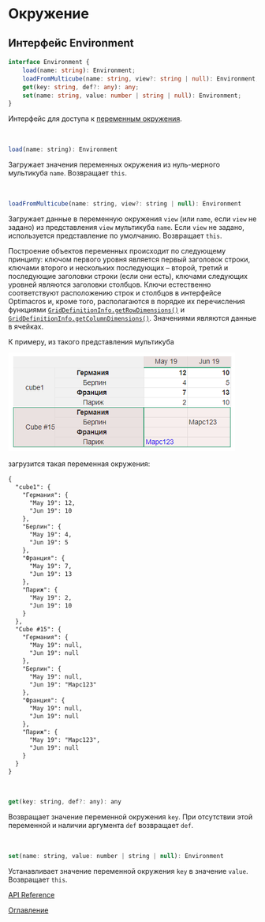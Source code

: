 # Окружение

## Интерфейс Environment<a name="environment"></a>
```ts
interface Environment {
	load(name: string): Environment;
	loadFromMulticube(name: string, view?: string | null): Environment;
	get(key: string, def?: any): any;
	set(name: string, value: number | string | null): Environment;
}
```
Интерфейс для доступа к [переменным окружения](https://ru.wikipedia.org/wiki/%D0%9F%D0%B5%D1%80%D0%B5%D0%BC%D0%B5%D0%BD%D0%BD%D0%B0%D1%8F_%D1%81%D1%80%D0%B5%D0%B4%D1%8B).

&nbsp;

```js
load(name: string): Environment
```
Загружает значения переменных окружения из нуль-мерного мультикуба `name`. Возвращает `this`.

&nbsp;

```js
loadFromMulticube(name: string, view?: string | null): Environment
```
Загружает данные в переменную окружения `view` (или `name`, если `view` не задано) из представления `view` мультикуба `name`. Если `view` не задано, используется представление по умолчанию.   Возвращает `this`.

Построение объектов переменных происходит по следующему принципу: ключом первого уровня является первый заголовок строки, ключами второго и нескольких последующих – второй, третий и последующие заголовки строки (если они есть), ключами следующих уровней являются заголовки столбцов. Ключи естественно соответствуют расположению строк и столбцов в интерфейсе Optimacros и, кроме того, располагаются в порядке их перечисления функциями [`GridDefinitionInfo.getRowDimensions()`](./views.md#grid-definition-info.get-row-dimensions) и [`GridDefinitionInfo.getColumnDimensions()`](./views.md#grid-definition-info.get-column-dimensions). Значениями являются данные в ячейках.

К примеру, из такого представления мультикуба

![Пример мультикуба](./pic/loadFromMulticubeExample.png)

загрузится такая переменная окружения:

```
{
  "cube1": {
    "Германия": {
      "May 19": 12,
      "Jun 19": 10
    },
    "Берлин": {
      "May 19": 4,
      "Jun 19": 5
    },
    "Франция": {
      "May 19": 7,
      "Jun 19": 13
    },
    "Париж": {
      "May 19": 2,
      "Jun 19": 10
    }
  },
  "Cube #15": {
    "Германия": {
      "May 19": null,
      "Jun 19": null
    },
    "Берлин": {
      "May 19": null,
      "Jun 19": "Марс123"
    },
    "Франция": {
      "May 19": null,
      "Jun 19": null
    },
    "Париж": {
      "May 19": "Марс123",
      "Jun 19": null
    }
  }
}
```

&nbsp;
	
```js
get(key: string, def?: any): any
```
Возвращает значение переменной окружения `key`. При отсутствии этой переменной и наличии аргумента `def` возвращает `def`.

&nbsp;

```js
set(name: string, value: number | string | null): Environment
```
Устанавливает значение переменной окружения `key` в значение `value`. Возвращает `this`.


[API Reference](API.md)

[Оглавление](../README.md)